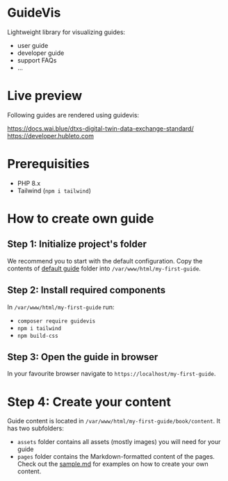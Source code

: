 # GuideVis

Lightweight library for visualizing guides:

  * user guide
  * developer guide
  * support FAQs
  * ...

# Live preview

Following guides are rendered using guidevis:

https://docs.wai.blue/dtxs-digital-twin-data-exchange-standard/
https://developer.hubleto.com

# Prerequisities

  * PHP 8.x
  * Tailwind (`npm i tailwind`)

# How to create own guide

## Step 1: Initialize project's folder

We recommend you to start with the default configuration. Copy the contents of [default guide](example/default-guide) folder into `/var/www/html/my-first-guide`.

## Step 2: Install required components

In `/var/www/html/my-first-guide` run:

  * `composer require guidevis`
  * `npm i tailwind`
  * `npm build-css`

## Step 3: Open the guide in browser

In your favourite browser navigate to `https://localhost/my-first-guide`.

# Step 4: Create your content

Guide content is located in `/var/www/html/my-first-guide/book/content`. It has two subfolders:

  * `assets` folder contains all assets (mostly images) you will need for your guide
  * `pages` folder contains the Markdown-formatted content of the pages. Check out the [sample.md](example/default-guide/book/content/pages/sample.md) for examples on how to create your own content.


